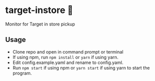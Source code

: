 # target-instore 🎯
Monitor for Target in store pickup

## Usage
- Clone repo and open in command prompt or terminal
- If using npm, run `npm install` or `yarn` if using yarn.
- Edit config.example.yaml and rename to config.yaml.
- Run `npm start` if using npm or `yarn start` if using yarn to start the program.
